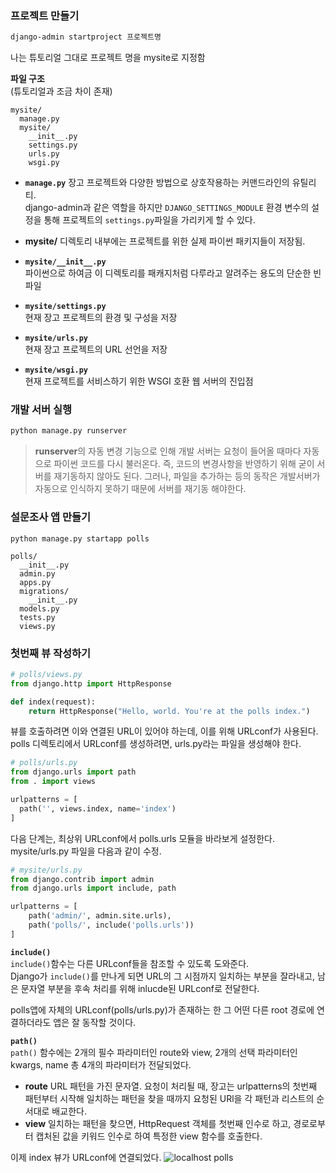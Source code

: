 ### 프로젝트 만들기
```bash
django-admin startproject 프로젝트명
```
나는 튜토리얼 그대로 프로젝트 명을 mysite로 지정함

**파일 구조**<br />
(튜토리얼과 조금 차이 존재)
```
mysite/
  manage.py
  mysite/
    __init__.py
    settings.py
    urls.py
    wsgi.py
```

- **`manage.py`**
장고 프로젝트와 다양한 방법으로 상호작용하는 커맨드라인의 유틸리티.<br />
django-admin과 같은 역할을 하지만 `DJANGO_SETTINGS_MODULE` 환경 변수의 설정을 통해 프로젝트의 `settings.py`파일을 가리키게 할 수 있다.<br />

- **mysite/** 디렉토리 내부에는 프로젝트를 위한 실제 파이썬 패키지들이 저장됨.<br />
- **`mysite/__init__.py`**<br />
파이썬으로 하여금 이 디렉토리를 패캐지처럼 다루라고 알려주는 용도의 단순한 빈 파일<br />
- **`mysite/settings.py`**<br />
현재 장고 프로젝트의 환경 및 구성을 저장<br />
- **`mysite/urls.py`**<br />
현재 장고 프로젝트의 URL 선언을 저장<br />
- **`mysite/wsgi.py`**<br />
현재 프로젝트를 서비스하기 위한 WSGI 호환 웹 서버의 진입점

### 개발 서버 실행
```bash
python manage.py runserver
```
> **runserver**의 자동 변경 기능으로 인해 개발 서버는 요청이 들어올 때마다 자동으로 파이썬 코드를 다시 불러온다.
즉, 코드의 변경사항을 반영하기 위해 굳이 서버를 재기동하지 않아도 된다.
그러나, 파일을 추가하는 등의 동작은 개발서버가 자동으로 인식하지 못하기 때문에 서버를 재기동 해야한다.

### 설문조사 앱 만들기
```
python manage.py startapp polls
```
```
polls/
  __init__.py
  admin.py
  apps.py
  migrations/
    __init__.py
  models.py
  tests.py
  views.py
```

### 첫번째 뷰 작성하기
```python
# polls/views.py
from django.http import HttpResponse

def index(request):
    return HttpResponse("Hello, world. You're at the polls index.")

```
뷰를 호출하려면 이와 연결된 URL이 있어야 하는데, 이를 위해 URLconf가 사용된다.<br />
polls 디렉토리에서 URLconf를 생성하려면, urls.py라는 파일을 생성해야 한다.
```python
# polls/urls.py
from django.urls import path
from . import views

urlpatterns = [
  path('', views.index, name='index')
]
```
다음 단계는, 최상위 URLconf에서 polls.urls 모듈을 바라보게 설정한다.<br />
mysite/urls.py 파일을 다음과 같이 수정.
```python
# mysite/urls.py
from django.contrib import admin
from django.urls import include, path

urlpatterns = [
    path('admin/', admin.site.urls),
    path('polls/', include('polls.urls'))
]
```
**`include()`**<br />
`include()`함수는 다른 URLconf들을 참조할 수 있도록 도와준다.<br />
Django가 `include()`를 만나게 되면 URL의 그 시점까지 일치하는 부분을 잘라내고, 남은 문자열 부분을 후속 처리를 위해 inlucde된 URLconf로 전달한다.

polls앱에 자체의 URLconf(polls/urls.py)가 존재하는 한 그 어떤 다른 root 경로에 연결하더라도 앱은 잘 동작할 것이다.

**`path()`**<br />
`path()` 함수에는 2개의 필수 파라미터인 route와 view, 2개의 선택 파라미터인 kwargs, name 총 4개의 파라미터가 전달되었다.
- **route**
URL 패턴을 가진 문자열. 요청이 처리될 때, 장고는 urlpatterns의 첫번째 패턴부터 시작해 일치하는 패턴을 찾을 때까지 요청된 URl을 각 패턴과 리스트의 순서대로 배교한다.
- **view**
일치하는 패턴을 찾으면, HttpRequest 객체를 첫번째 인수로 하고, 경로로부터 캡처된 값을 키워드 인수로 하여 특정한 view 함수를 호출한다.

이제 index 뷰가 URLconf에 연결되었다.
![localhost polls](https://images.velog.io/images/gouz7514/post/575ad106-c7b8-40d0-842a-3bb8aaccff8d/image.png)